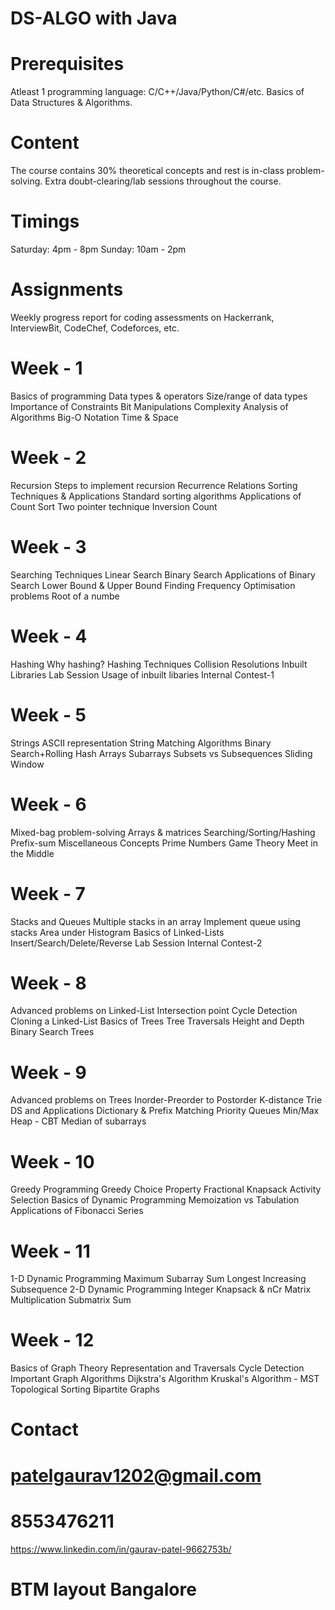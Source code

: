 # DS-ALGO with Java


#  Prerequisites
Atleast 1 programming language: C/C++/Java/Python/C#/etc.
Basics of Data Structures & Algorithms.

# Content
The course contains 30% theoretical concepts and rest is in-class problem-solving. Extra doubt-clearing/lab sessions throughout the course.

# Timings
Saturday: 4pm - 8pm 
Sunday: 10am - 2pm

# Assignments
Weekly progress report for coding assessments on Hackerrank, InterviewBit, CodeChef, Codeforces, etc.

# Week - 1
Basics of programming
Data types & operators
Size/range of data types
Importance of Constraints
Bit Manipulations
Complexity Analysis of Algorithms
Big-O Notation
Time & Space

# Week - 2
Recursion
Steps to implement recursion
Recurrence Relations
Sorting Techniques & Applications
Standard sorting algorithms
Applications of Count Sort
Two pointer technique
Inversion Count

# Week - 3
Searching Techniques
Linear Search
Binary Search
Applications of Binary Search
Lower Bound & Upper Bound
Finding Frequency
Optimisation problems
Root of a numbe

# Week - 4
Hashing
Why hashing?
Hashing Techniques
Collision Resolutions
Inbuilt Libraries
Lab Session
Usage of inbuilt libaries
Internal Contest-1

# Week - 5
Strings
ASCII representation
String Matching Algorithms
Binary Search+Rolling Hash
Arrays
Subarrays
Subsets vs Subsequences
Sliding Window

# Week - 6
Mixed-bag problem-solving
Arrays & matrices
Searching/Sorting/Hashing
Prefix-sum
Miscellaneous Concepts
Prime Numbers
Game Theory
Meet in the Middle

# Week - 7
Stacks and Queues
Multiple stacks in an array
Implement queue using stacks
Area under Histogram
Basics of Linked-Lists
Insert/Search/Delete/Reverse
Lab Session
Internal Contest-2

# Week - 8
Advanced problems on Linked-List
Intersection point
Cycle Detection
Cloning a Linked-List
Basics of Trees
Tree Traversals
Height and Depth
Binary Search Trees

# Week - 9
Advanced problems on Trees
Inorder-Preorder to Postorder
K-distance
Trie DS and Applications
Dictionary & Prefix Matching
Priority Queues
Min/Max Heap - CBT
Median of subarrays

# Week - 10
Greedy Programming
Greedy Choice Property
Fractional Knapsack
Activity Selection
Basics of Dynamic Programming
Memoization vs Tabulation
Applications of Fibonacci Series

# Week - 11
1-D Dynamic Programming
Maximum Subarray Sum
Longest Increasing Subsequence
2-D Dynamic Programming
Integer Knapsack & nCr
Matrix Multiplication
Submatrix Sum

# Week - 12
Basics of Graph Theory
Representation and Traversals
Cycle Detection
Important Graph Algorithms
Dijkstra's Algorithm
Kruskal's Algorithm - MST
Topological Sorting
Bipartite Graphs

# Contact 
# patelgaurav1202@gmail.com
# 8553476211
https://www.linkedin.com/in/gaurav-patel-9662753b/
# BTM layout Bangalore 



